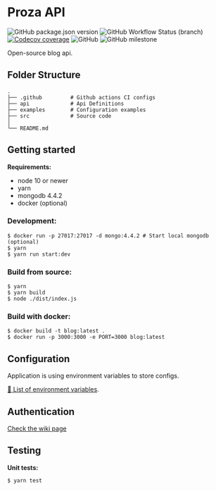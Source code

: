 # Proza API
![GitHub package.json version](https://img.shields.io/github/package-json/v/tetrash/proza-api)
![GitHub Workflow Status (branch)](https://img.shields.io/github/workflow/status/tetrash/proza-api/Build%20and%20test/main)
[![Codecov coverage](https://codecov.io/gh/tetrash/Proza-api/branch/main/graph/badge.svg?token=LBE4LJQDYN)](https://codecov.io/gh/tetrash/Proza-api)
![GitHub](https://img.shields.io/github/license/tetrash/proza-api)
![GitHub milestone](https://img.shields.io/github/milestones/progress/tetrash/proza-api/2)

Open-source blog api.

## Folder Structure
```
.
├── .github         # Github actions CI configs
├── api             # Api Definitions
├── examples        # Configuration examples
├── src             # Source code
│
└── README.md 
```

## Getting started
**Requirements:**
- node 10 or newer
- yarn
- mongodb 4.4.2
- docker (optional)

### Development:
```
$ docker run -p 27017:27017 -d mongo:4.4.2 # Start local mongodb (optional)
$ yarn
$ yarn run start:dev
```

### Build from source:
```
$ yarn
$ yarn build
$ node ./dist/index.js
```

### Build with docker:
```
$ docker build -t blog:latest .
$ docker run -p 3000:3000 -e PORT=3000 blog:latest
```

## Configuration
Application is using environment variables to store configs.

[📄 List of environment variables](https://github.com/tetrash/Proza-api/wiki/Configuration).

## Authentication
[Check the wiki page](https://github.com/tetrash/Proza-api/wiki/Authentication)

## Testing

**Unit tests:**
```
$ yarn test
```
